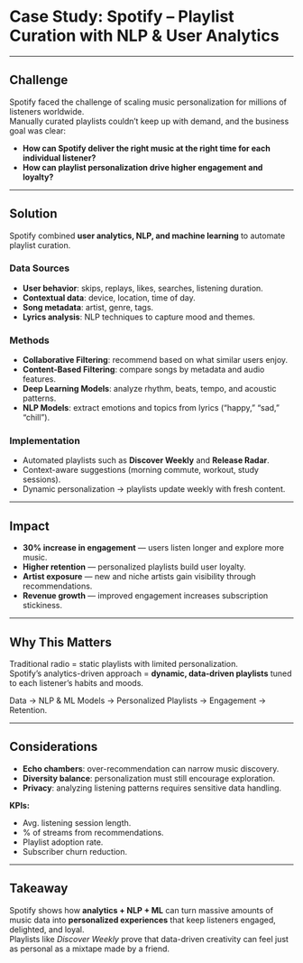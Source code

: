 # Case Study: Spotify – Playlist Curation with NLP & User Analytics

---

## Challenge  

Spotify faced the challenge of scaling music personalization for millions of listeners worldwide.  
Manually curated playlists couldn’t keep up with demand, and the business goal was clear:  
- **How can Spotify deliver the right music at the right time for each individual listener?**  
- **How can playlist personalization drive higher engagement and loyalty?**  

---

## Solution  

Spotify combined **user analytics, NLP, and machine learning** to automate playlist curation.  

### Data Sources  
- **User behavior**: skips, replays, likes, searches, listening duration.  
- **Contextual data**: device, location, time of day.  
- **Song metadata**: artist, genre, tags.  
- **Lyrics analysis**: NLP techniques to capture mood and themes.  

### Methods  
- **Collaborative Filtering**: recommend based on what similar users enjoy.  
- **Content-Based Filtering**: compare songs by metadata and audio features.  
- **Deep Learning Models**: analyze rhythm, beats, tempo, and acoustic patterns.  
- **NLP Models**: extract emotions and topics from lyrics (“happy,” “sad,” “chill”).  

### Implementation  
- Automated playlists such as **Discover Weekly** and **Release Radar**.  
- Context-aware suggestions (morning commute, workout, study sessions).  
- Dynamic personalization → playlists update weekly with fresh content.  

---

## Impact  

- **30% increase in engagement** — users listen longer and explore more music.  
- **Higher retention** — personalized playlists build user loyalty.  
- **Artist exposure** — new and niche artists gain visibility through recommendations.  
- **Revenue growth** — improved engagement increases subscription stickiness.  

---

## Why This Matters  

Traditional radio = static playlists with limited personalization.  
Spotify’s analytics-driven approach = **dynamic, data-driven playlists** tuned to each listener’s habits and moods.  

Data → NLP & ML Models → Personalized Playlists → Engagement → Retention.  

---

## Considerations  

- **Echo chambers**: over-recommendation can narrow music discovery.  
- **Diversity balance**: personalization must still encourage exploration.  
- **Privacy**: analyzing listening patterns requires sensitive data handling.  

**KPIs:**  
- Avg. listening session length.  
- % of streams from recommendations.  
- Playlist adoption rate.  
- Subscriber churn reduction.  

---

## Takeaway  

Spotify shows how **analytics + NLP + ML** can turn massive amounts of music data into **personalized experiences** that keep listeners engaged, delighted, and loyal.  
Playlists like *Discover Weekly* prove that data-driven creativity can feel just as personal as a mixtape made by a friend.  


